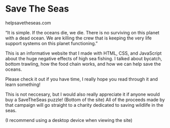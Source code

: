 
# Save The Seas
helpsavetheseas.com

“It is simple. If the oceans die, we die. There is no surviving on this planet with a dead ocean. We are killing the crew that is keeping the very life support systems on this planet functioning.”

This is an informative website that I made with HTML, CSS, and JavaScript about the huge negative effects of high sea fishing. I talked about bycatch, bottom trawling, how the food chain works, and how we can help save the oceans. 

Please check it out if you have time, I really hope you read through it and learn something!

This is not neccesary, but I would also really appreciate it if anyone would buy a SaveTheSeas puzzle! (Bottom of the site) All of the proceeds made by that campaign will go straight to a charity dedicated to saving wildlife in the seas.



(I recommend using a desktop device when viewing the site)
